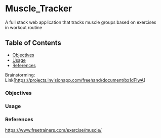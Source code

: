 # Muscle_Tracker
A full stack web application that tracks muscle groups based on exercises in workout routine

## Table of Contents
- [Objectives](#Objectives)
- [Usage](#Usage)
- [References](#References)

Brainstorming: Link[https://projects.invisionapp.com/freehand/document/bx1dFIwA]

### Objectives
### Usage
### References
https://www.freetrainers.com/exercise/muscle/
